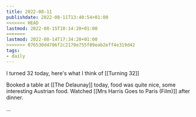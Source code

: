 ```yaml
---
title: 2022-08-11
publishdate: 2022-08-11T13:40:54+01:00
<<<<<<< HEAD
lastmod: 2022-08-15T10:14:20+01:00
=======
lastmod: 2022-08-14T17:34:20+01:00
>>>>>>> 076530d4706f2c2170e755f89eab2eff4e319d42
tags: 
- daily
---
```








I turned 32 today, here's what I think of [[Turning 32]]



Booked a table at [[The Delaunay]] today, food was quite nice, some interesting Austrian food. Watched [[Mrs Harris Goes to Paris (Film)]] after dinner.



...



